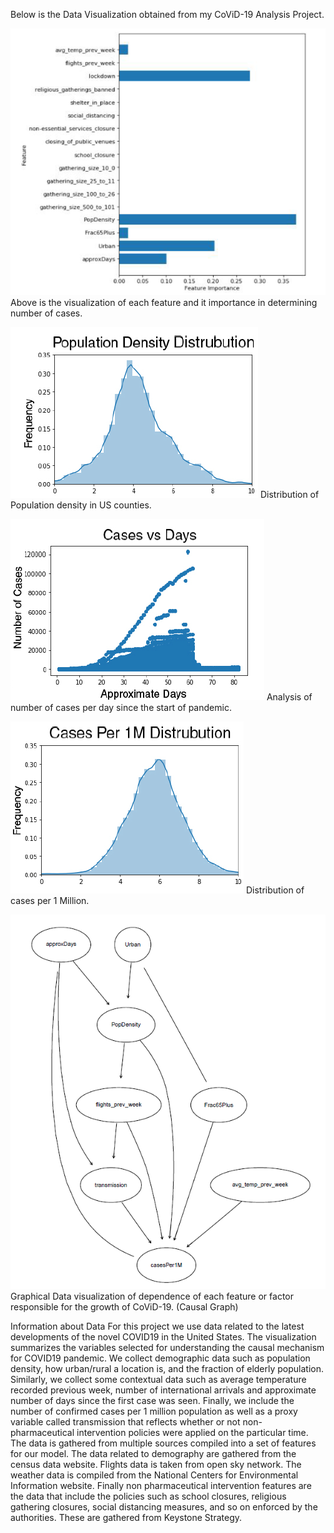 Below is the Data Visualization obtained from my CoViD-19 Analysis Project.

![Image1](feature_imp.png)
Above is the visualization of each feature and it importance in determining number of cases.

![Image3](pop_den.png)
Distribution of Population density in US counties.

![Image4](casesperday.png)
Analysis of number of cases per day since the start of pandemic.

![Image5](cases.png)
Distribution of cases per 1 Million.

![Image2](causal.png)
Graphical Data visualization of dependence of each feature or factor responsible for the growth of CoViD-19. (Causal Graph)

Information about Data
For this project we use data related to the latest developments of the novel COVID19 in the United States. The visualization
summarizes the variables selected for understanding the causal mechanism for COVID19 pandemic. We collect demographic
data such as population density, how urban/rural a location is, and the fraction of elderly population. Similarly,
we collect some contextual data such as average temperature recorded previous week, number of international arrivals
and approximate number of days since the first case was seen. Finally, we include the number of confirmed cases per
1 million population as well as a proxy variable called transmission that reflects whether or not non-pharmaceutical
intervention policies were applied on the particular time.
The data is gathered from multiple sources compiled into a set of features for our model. The data related to demography
are gathered from the census data website. Flights data is taken from open sky network. The weather
data is compiled from the National Centers for Environmental Information website. Finally non pharmaceutical
intervention features are the data that include the policies such as school closures, religious gathering closures, social
distancing measures, and so on enforced by the authorities. These are gathered from Keystone Strategy.

